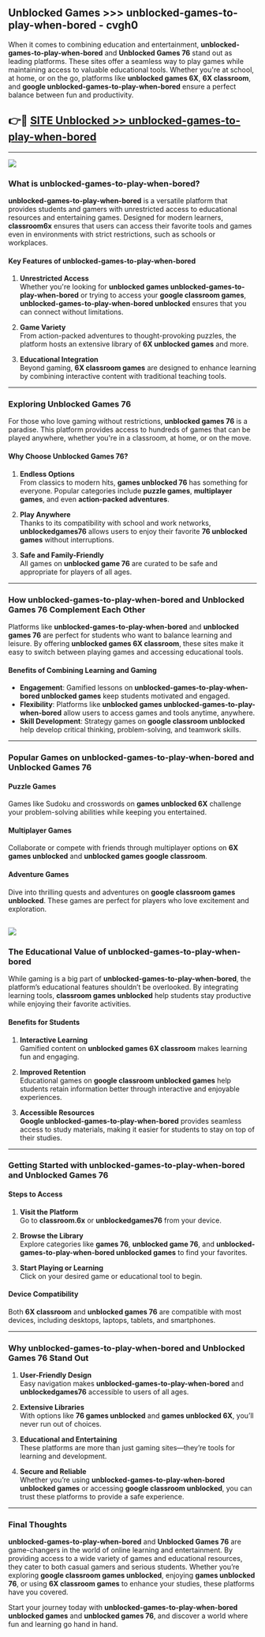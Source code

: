 ## Unblocked Games >>> unblocked-games-to-play-when-bored - cvgh0 

When it comes to combining education and entertainment, **unblocked-games-to-play-when-bored** and **Unblocked Games 76** stand out as leading platforms. These sites offer a seamless way to play games while maintaining access to valuable educational tools. Whether you're at school, at home, or on the go, platforms like **unblocked games 6X**, **6X classroom**, and **google unblocked-games-to-play-when-bored** ensure a perfect balance between fun and productivity.
## 👉🔴 [SITE Unblocked >> unblocked-games-to-play-when-bored](http://unblockedgames.edu.pl?title=unblocked-games-to-play-when-bored&ref=24J)
---
<a href="http://unblockedgames.edu.pl?title=unblocked-games-to-play-when-bored&ref=24J/"><img src="https://github.com/user-attachments/assets/438f12ca-57a4-47a3-8ead-c64da593a1e5"/></a>
### What is unblocked-games-to-play-when-bored?  

**unblocked-games-to-play-when-bored** is a versatile platform that provides students and gamers with unrestricted access to educational resources and entertaining games. Designed for modern learners, **classroom6x** ensures that users can access their favorite tools and games even in environments with strict restrictions, such as schools or workplaces.  

#### Key Features of unblocked-games-to-play-when-bored  

1. **Unrestricted Access**  
   Whether you're looking for **unblocked games unblocked-games-to-play-when-bored** or trying to access your **google classroom games**, **unblocked-games-to-play-when-bored unblocked** ensures that you can connect without limitations.  

2. **Game Variety**  
   From action-packed adventures to thought-provoking puzzles, the platform hosts an extensive library of **6X unblocked games** and more.  

3. **Educational Integration**  
   Beyond gaming, **6X classroom games** are designed to enhance learning by combining interactive content with traditional teaching tools.  



---

### Exploring Unblocked Games 76  

For those who love gaming without restrictions, **unblocked games 76** is a paradise. This platform provides access to hundreds of games that can be played anywhere, whether you're in a classroom, at home, or on the move.  

#### Why Choose Unblocked Games 76?  

1. **Endless Options**  
   From classics to modern hits, **games unblocked 76** has something for everyone. Popular categories include **puzzle games**, **multiplayer games**, and even **action-packed adventures**.  

2. **Play Anywhere**  
   Thanks to its compatibility with school and work networks, **unblockedgames76** allows users to enjoy their favorite **76 unblocked games** without interruptions.  

3. **Safe and Family-Friendly**  
   All games on **unblocked game 76** are curated to be safe and appropriate for players of all ages.  

---

### How unblocked-games-to-play-when-bored and Unblocked Games 76 Complement Each Other  

Platforms like **unblocked-games-to-play-when-bored** and **unblocked games 76** are perfect for students who want to balance learning and leisure. By offering **unblocked games 6X classroom**, these sites make it easy to switch between playing games and accessing educational tools.  

#### Benefits of Combining Learning and Gaming  

- **Engagement**: Gamified lessons on **unblocked-games-to-play-when-bored unblocked games** keep students motivated and engaged.  
- **Flexibility**: Platforms like **unblocked games unblocked-games-to-play-when-bored** allow users to access games and tools anytime, anywhere.  
- **Skill Development**: Strategy games on **google classroom unblocked** help develop critical thinking, problem-solving, and teamwork skills.  

---

### Popular Games on unblocked-games-to-play-when-bored and Unblocked Games 76  

#### Puzzle Games  

Games like Sudoku and crosswords on **games unblocked 6X** challenge your problem-solving abilities while keeping you entertained.  

#### Multiplayer Games  

Collaborate or compete with friends through multiplayer options on **6X games unblocked** and **unblocked games google classroom**.  

#### Adventure Games  

Dive into thrilling quests and adventures on **google classroom games unblocked**. These games are perfect for players who love excitement and exploration.  

<a href="http://download.freeplayer.one?title=unblocked-games-to-play-when-bored&ref=23D/"><img src="https://github.com/user-attachments/assets/fe0c3e91-c8e1-489c-acf0-e2f614c12fb8"/></a>
---

### The Educational Value of unblocked-games-to-play-when-bored  

While gaming is a big part of **unblocked-games-to-play-when-bored**, the platform’s educational features shouldn’t be overlooked. By integrating learning tools, **classroom games unblocked** help students stay productive while enjoying their favorite activities.  

#### Benefits for Students  

1. **Interactive Learning**  
   Gamified content on **unblocked games 6X classroom** makes learning fun and engaging.  

2. **Improved Retention**  
   Educational games on **google classroom unblocked games** help students retain information better through interactive and enjoyable experiences.  

3. **Accessible Resources**  
   **Google unblocked-games-to-play-when-bored** provides seamless access to study materials, making it easier for students to stay on top of their studies.  

---

### Getting Started with unblocked-games-to-play-when-bored and Unblocked Games 76  

#### Steps to Access  

1. **Visit the Platform**  
   Go to **classroom.6x** or **unblockedgames76** from your device.  

2. **Browse the Library**  
   Explore categories like **games 76**, **unblocked game 76**, and **unblocked-games-to-play-when-bored unblocked games** to find your favorites.  

3. **Start Playing or Learning**  
   Click on your desired game or educational tool to begin.  

#### Device Compatibility  

Both **6X classroom** and **unblocked games 76** are compatible with most devices, including desktops, laptops, tablets, and smartphones.  

---

### Why unblocked-games-to-play-when-bored and Unblocked Games 76 Stand Out  

1. **User-Friendly Design**  
   Easy navigation makes **unblocked-games-to-play-when-bored** and **unblockedgames76** accessible to users of all ages.  

2. **Extensive Libraries**  
   With options like **76 games unblocked** and **games unblocked 6X**, you’ll never run out of choices.  

3. **Educational and Entertaining**  
   These platforms are more than just gaming sites—they’re tools for learning and development.  

4. **Secure and Reliable**  
   Whether you’re using **unblocked-games-to-play-when-bored unblocked games** or accessing **google classroom unblocked**, you can trust these platforms to provide a safe experience.  

---

### Final Thoughts  

**unblocked-games-to-play-when-bored** and **Unblocked Games 76** are game-changers in the world of online learning and entertainment. By providing access to a wide variety of games and educational resources, they cater to both casual gamers and serious students. Whether you’re exploring **google classroom games unblocked**, enjoying **games unblocked 76**, or using **6X classroom games** to enhance your studies, these platforms have you covered.  

Start your journey today with **unblocked-games-to-play-when-bored unblocked games** and **unblocked games 76**, and discover a world where fun and learning go hand in hand.  